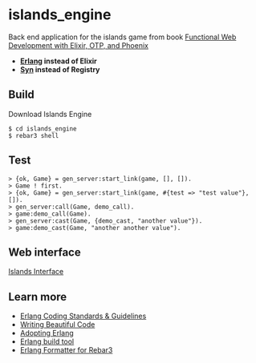 # islands_engine
Back end application for the islands game from book [Functional Web Development with Elixir, OTP, and Phoenix](https://pragprog.com/book/lhelph/functional-web-development-with-elixir-otp-and-phoenix)

* **[Erlang](https://www.erlang.org) instead of Elixir**
* **[Syn](http://www.ostinelli.net/an-evaluation-of-erlang-global-process-registries-meet-syn/) instead of Registry**

## Build

Download Islands Engine

```
$ cd islands_engine
$ rebar3 shell
```

## Test

```
> {ok, Game} = gen_server:start_link(game, [], []).
> Game ! first.
> {ok, Game} = gen_server:start_link(game, #{test => "test value"}, []).
> gen_server:call(Game, demo_call).
> game:demo_call(Game).
> gen_server:cast(Game, {demo_cast, "another value"}).
> game:demo_cast(Game, "another another value").  
```

## Web interface

[Islands Interface](https://github.com/ixmrm01/islands_interface)

## Learn more

* [Erlang Coding Standards & Guidelines](https://github.com/inaka/erlang_guidelines)
* [Writing Beautiful Code](http://www.gar1t.com/blog/writing-beautiful-code-erlang-factory.html)
* [Adopting Erlang](https://adoptingerlang.org/)
* [Erlang build tool](https://github.com/erlang/rebar3)
* [Erlang Formatter for Rebar3](https://github.com/AdRoll/rebar3_format)
